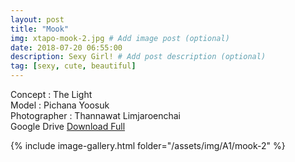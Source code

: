 ```yaml
---
layout: post
title: "Mook"
img: xtapo-mook-2.jpg # Add image post (optional)
date: 2018-07-20 06:55:00
description: Sexy Girl! # Add post description (optional)
tag: [sexy, cute, beautiful]
---
```

Concept : The Light  
Model : Pichana Yoosuk  
Photographer : Thannawat Limjaroenchai  
Google Drive [Download Full](http://gestyy.com/e0KtDq)    

{% include image-gallery.html folder="/assets/img/A1/mook-2" %}
